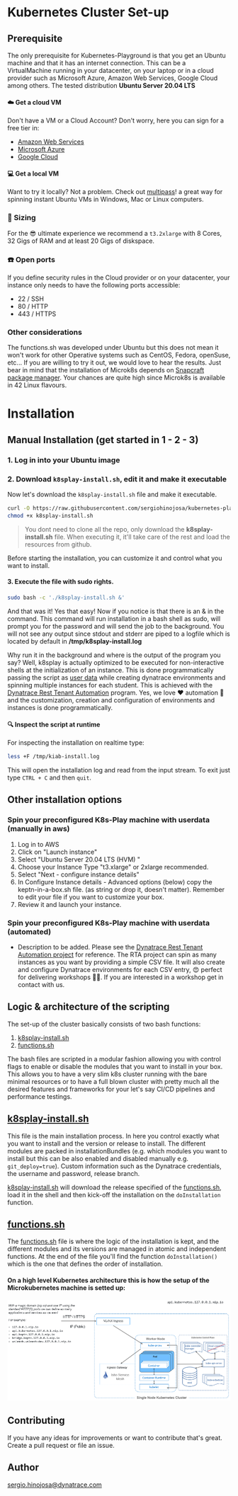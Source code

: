 # Kubernetes Cluster Set-up


## Prerequisite
The only prerequisite for Kubernetes-Playground is that you get an Ubuntu machine and that it has an internet connection. This can be a VirtualMachine running in your datacenter, on your laptop or in a cloud provider such as Microsoft Azure, Amazon Web Services, Google Cloud among others. 
The tested distribution  **Ubuntu Server 20.04 LTS**

#### ☁️ Get a cloud VM
Don't have a VM or a Cloud Account? Don't worry, here you can sign for a free tier in:
  - [Amazon Web Services](https://aws.amazon.com/free/) 
  - [Microsoft Azure](https://azure.microsoft.com/en-us/free/)
  - [Google Cloud](https://cloud.google.com/free)


#### 💻 Get a local VM
Want to try it locally? Not a problem. Check out [multipass](https://multipass.run/)! a great way for spinning instant Ubuntu VMs in Windows, Mac or Linux computers.


### 📏 Sizing 
For the 😎 ultimate experience we recommend a `t3.2xlarge` with 8 Cores, 32 Gigs of RAM and at least 20 Gigs of diskspace.

### ☎️ Open ports
If you define security rules in the Cloud provider or on your datacenter, your instance only needs to have the following ports accessible: 
- 22  / SSH 
- 80  / HTTP
- 443 / HTTPS


### Other considerations
The functions.sh was developed under Ubuntu but this does not mean it won't work for other Operative systems such as CentOS, Fedora, openSuse, etc... If you are willing to try it out, we would love to hear the results. Just bear in mind that the installation of Microk8s depends on [Snapcraft package manager](https://snapcraft.io/). Your chances are quite high since Microk8s is available in 42 Linux flavours.


# Installation
## Manual Installation (get started in 1 - 2 - 3)

### 1. Log in into  your Ubuntu image

### 2. Download `k8splay-install.sh`, edit it and make it executable

Now let's download the `k8splay-install.sh` file and make it executable.

```bash
curl -O https://raw.githubusercontent.com/sergiohinojosa/kubernetes-playground/master/cluster-setup/k8splay-install.sh
chmod +x k8splay-install.sh
```
> You dont need to clone all the repo, only download the **k8splay-install.sh** file. When executing it, it'll take care of the rest and load the resources from github.

Before starting the installation, you can customize it and control what you want to install.

#### 3. Execute the file with sudo rights.
```bash
sudo bash -c './k8splay-install.sh &'
```
And that was it! Yes that easy!  Now if you notice is that there is an & in the command. This command will run installation in a bash shell as sudo, will prompt you for the password and will send the job to the background. You will not see any output since stdout and stderr are piped to a logfile which is located by default in **/tmp/k8splay-install.log** 

Why run it in the background and where is the output of the program you say? Well, k8splay is actually optimized to be executed for non-interactive shells at the initialization of an instance. This is done programmatically passing the script as [user data](https://docs.aws.amazon.com/AWSEC2/latest/UserGuide/user-data.html) while creating dynatrace environments and spinning multiple instances for each student. This is achieved with the [Dynatrace Rest Tenant Automation](https://github.com/sergiohinojosa/Dynatrace-REST-Tenant-Automation) program. Yes, we love ❤️ automation 🤖 and the customization, creation and configuration of environments and instances is done programmatically.

#### 🔍 Inspect the script at runtime
For inspecting the installation on realtime type:
```bash
less +F /tmp/kiab-install.log
```
This will open the installation log and read from the input stream. To exit just type `CTRL + C` and then `quit`.


## Other installation options
### Spin your preconfigured K8s-Play machine with userdata  (manually in aws)
1. Log in to AWS
2. Click on "Launch instance"
3. Select "Ubuntu Server 20.04 LTS (HVM) "
4. Choose your Instance Type "t3.xlarge" or 2xlarge recommended.
5. Select "Next - configure instance details"
6. In Configure Instance details - Advanced options (below) copy the keptn-in-a-box.sh file. (as string or drop it, doesn't matter). Remember to edit your file if you want to customize your box.
7. Review it and launch your instance.

### Spin your preconfigured K8s-Play machine with userdata (automated)
- Description to be added. Please see the [Dynatrace Rest Tenant Automation project](https://github.com/sergiohinojosa/Dynatrace-REST-Tenant-Automation) for reference. The RTA project can spin as many instances as you want by providing a simple CSV file. It will also create and configure Dynatrace environments for each CSV entry, 😍 perfect for delivering workshops 👨‍💻. If you are interested in a workshop get in contact with us. 




## Logic & architecture of the scripting
The set-up of the cluster basically consists of two bash functions:

1. [k8splay-install.sh](k8splay-install.sh)
2. [functions.sh](functions.sh)

The bash files are scripted in a modular fashion allowing you with control flags to enable or disable the modules that you want to install in your box. This allows you to have a very slim k8s cluster running with the bare minimal resources or to have a full blown cluster with pretty much all the desired features and frameworks for your let's say CI/CD pipelines and performance testings.


## [k8splay-install.sh](k8splay-install.sh)

This file is the main installation process. In here you control exactly what you want to install and the version or release to install. The different modules are packed in installationBundles (e.g. which modules you want to install but this can be also enabled and disabled manually e.g. `git_deploy=true`). Custom information such as the Dynatrace credentials, the username and password, release branch.

[k8splay-install.sh](k8splay-install.sh) will download the release specified of the [functions.sh](functions.sh), load it in the shell and then kick-off the installation on the `doInstallation` function. 


## [functions.sh](functions.sh)

The [functions.sh](functions.sh) file is where the logic of the installation is kept, and the different modules and its versions are managed in atomic and independent functions. At the end of the file you'll find the function `doInstallation()` which is the one that defines the order of installation.


#### On a high level Kubernetes architecture this is how the setup of the Microkubernetes machine is setted up:
![#](../doc/img/micro-diagram-with-keptn.png)



## Contributing
If you have any ideas for improvements or want to contribute that's great. Create a pull request or file an issue.

## Author 
sergio.hinojosa@dynatrace.com